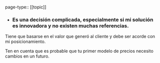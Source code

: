 page-type:: [[topic]]
- ### Es una decisión complicada, especialmente si mi solución es innovadora y no existen muchas referencias.

Tiene que basarse en el valor que generó al cliente y debe ser acorde con mi posicionamiento.

Ten en cuenta que es probable que tu primer modelo de precios necesito cambios en un futuro.



